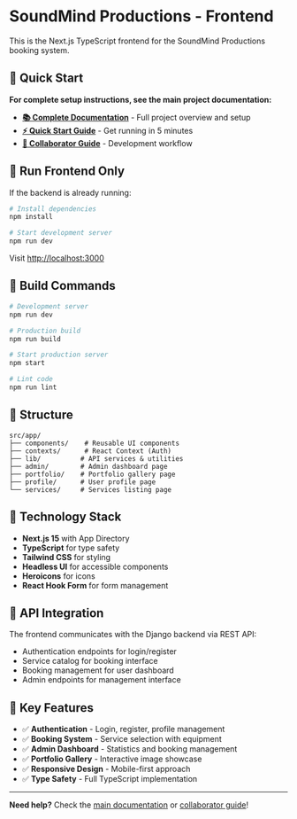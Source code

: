 # SoundMind Productions - Frontend

This is the Next.js TypeScript frontend for the SoundMind Productions booking system.

## 🚀 Quick Start

**For complete setup instructions, see the main project documentation:**

- **[📚 Complete Documentation](../README.md)** - Full project overview and setup
- **[⚡ Quick Start Guide](../QUICKSTART.md)** - Get running in 5 minutes  
- **[👥 Collaborator Guide](../COLLABORATOR_GUIDE.md)** - Development workflow

## 🏃 Run Frontend Only

If the backend is already running:

```bash
# Install dependencies
npm install

# Start development server
npm run dev
```

Visit [http://localhost:3000](http://localhost:3000)

## 🔧 Build Commands

```bash
# Development server
npm run dev

# Production build
npm run build

# Start production server
npm start

# Lint code
npm run lint
```

## 📁 Structure

```
src/app/
├── components/    # Reusable UI components
├── contexts/      # React Context (Auth)
├── lib/          # API services & utilities
├── admin/        # Admin dashboard page
├── portfolio/    # Portfolio gallery page
├── profile/      # User profile page
└── services/     # Services listing page
```

## 🎨 Technology Stack

- **Next.js 15** with App Directory
- **TypeScript** for type safety
- **Tailwind CSS** for styling
- **Headless UI** for accessible components
- **Heroicons** for icons
- **React Hook Form** for form management

## 🔗 API Integration

The frontend communicates with the Django backend via REST API:
- Authentication endpoints for login/register
- Service catalog for booking interface
- Booking management for user dashboard
- Admin endpoints for management interface

## 🎯 Key Features

- ✅ **Authentication** - Login, register, profile management
- ✅ **Booking System** - Service selection with equipment
- ✅ **Admin Dashboard** - Statistics and booking management  
- ✅ **Portfolio Gallery** - Interactive image showcase
- ✅ **Responsive Design** - Mobile-first approach
- ✅ **Type Safety** - Full TypeScript implementation

---

**Need help?** Check the [main documentation](../README.md) or [collaborator guide](../COLLABORATOR_GUIDE.md)!
